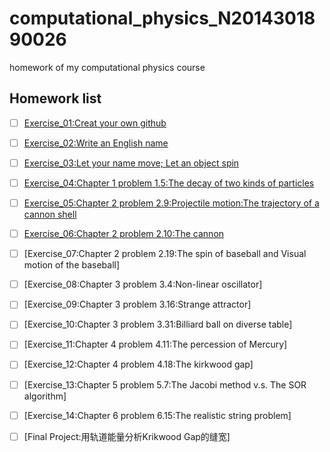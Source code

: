 # computational_physics_N2014301890026
homework of my computational physics course

## Homework list

* [ ] [Exercise_01:Creat your own github](https://github.com/chunx1ng/computational_physics_N2014301890026/blob/master/Exercise_01:Creat%20your%20own%20github.md)
* [ ] [Exercise_02:Write an English name](https://github.com/chunx1ng/computational_physics_N2014301890026/blob/master/Exercise_02:Write%20an%20English%20name.md)
* [ ] [Exercise_03:Let your name move; Let an object spin](https://github.com/chunx1ng/computational_physics_N2014301890026/blob/master/Exercise_03-Let-your-name-move-Let-an-object-spin/Exercise_03:Let%20your%20name%20move;%20Let%20an%20object%20spin.md)
* [ ] [Exercise_04:Chapter 1 problem 1.5:The decay of two kinds of particles](https://github.com/chunx1ng/computational_physics_N2014301890026/blob/master/Exercise04_Chapter-1-problem-1.5-The-decay-of-two-kinds-of-particles/Chapter%201%20problem%201.5:The%20decay%20of%20two%20kinds%20of%20particles.md)
* [ ] [Exercise_05:Chapter 2 problem 2.9:Projectile motion:The trajectory of a cannon shell](https://github.com/chunx1ng/computational_physics_N2014301890026/blob/master/Exercise05/ex05.md)
* [ ] [Exercise_06:Chapter 2 problem 2.10:The cannon](https://github.com/chunx1ng/computational_physics_N2014301890026/blob/master/Exercise06/ex06.md)
* [ ] [Exercise_07:Chapter 2 problem 2.19:The spin of baseball and Visual motion of the baseball]
* [ ] [Exercise_08:Chapter 3 problem 3.4:Non-linear oscillator]
* [ ] [Exercise_09:Chapter 3 problem 3.16:Strange attractor]
* [ ] [Exercise_10:Chapter 3 problem 3.31:Billiard ball on diverse table]
* [ ] [Exercise_11:Chapter 4 problem 4.11:The percession of Mercury]
* [ ] [Exercise_12:Chapter 4 problem 4.18:The kirkwood gap]
* [ ] [Exercise_13:Chapter 5 problem 5.7:The Jacobi method v.s. The SOR algorithm]
* [ ] [Exercise_14:Chapter 6 problem 6.15:The realistic string problem]
* [ ] [Final Project:用轨道能量分析Krikwood Gap的缝宽]

